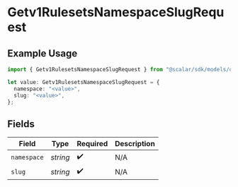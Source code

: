 # Getv1RulesetsNamespaceSlugRequest

## Example Usage

```typescript
import { Getv1RulesetsNamespaceSlugRequest } from "@scalar/sdk/models/operations";

let value: Getv1RulesetsNamespaceSlugRequest = {
  namespace: "<value>",
  slug: "<value>",
};
```

## Fields

| Field              | Type               | Required           | Description        |
| ------------------ | ------------------ | ------------------ | ------------------ |
| `namespace`        | *string*           | :heavy_check_mark: | N/A                |
| `slug`             | *string*           | :heavy_check_mark: | N/A                |